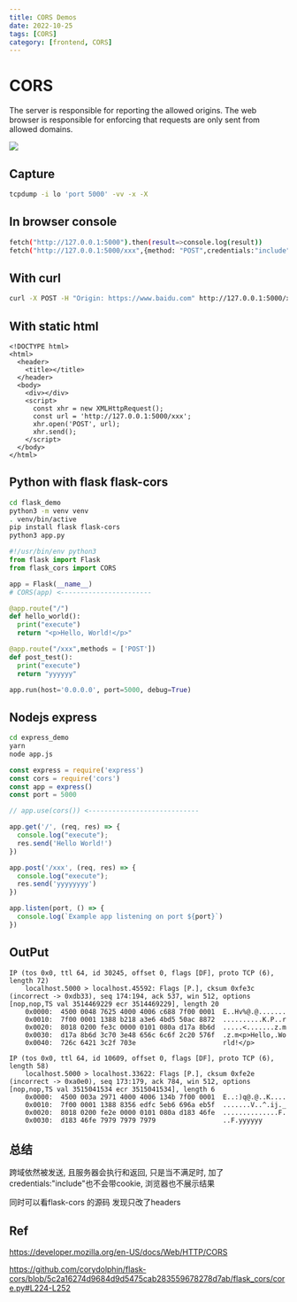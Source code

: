 ```yaml
---
title: CORS Demos
date: 2022-10-25
tags: [CORS]
category: [frontend, CORS]
---
```


# CORS

The server is responsible for reporting the allowed origins. The web browser is responsible for enforcing that requests are only sent from allowed domains.

![](https://developer.mozilla.org/en-US/docs/Web/HTTP/CORS/preflight_correct.png)

## Capture

```bash
tcpdump -i lo 'port 5000' -vv -x -X
```

<!--more-->

## In browser console

```bash
fetch("http://127.0.0.1:5000").then(result=>console.log(result))
fetch("http://127.0.0.1:5000/xxx",{method: "POST",credentials:"include"}).then(result=>console.log(result))
```

## With curl

```bash
curl -X POST -H "Origin: https://www.baidu.com" http://127.0.0.1:5000/xxx
```

## With static html

```
<!DOCTYPE html>
<html>
  <header>
    <title></title>
  </header>
  <body>
    <div></div>
    <script>
      const xhr = new XMLHttpRequest();
      const url = 'http://127.0.0.1:5000/xxx';
      xhr.open('POST', url);
      xhr.send();
    </script>
  </body>
</html>
```

## Python with flask flask-cors

```bash
cd flask_demo
python3 -m venv venv
. venv/bin/active
pip install flask flask-cors
python3 app.py
```

```py
#!/usr/bin/env python3
from flask import Flask
from flask_cors import CORS

app = Flask(__name__)
# CORS(app) <-----------------------

@app.route("/")
def hello_world():
  print("execute")
  return "<p>Hello, World!</p>"

@app.route("/xxx",methods = ['POST'])
def post_test():
  print("execute")
  return "yyyyyy"

app.run(host='0.0.0.0', port=5000, debug=True)
```

## Nodejs express

```bash
cd express_demo
yarn
node app.js
```

```js
const express = require('express')
const cors = require('cors')
const app = express()
const port = 5000

// app.use(cors()) <----------------------------

app.get('/', (req, res) => {
  console.log("execute");
  res.send('Hello World!')
})

app.post('/xxx', (req, res) => {
  console.log("execute");
  res.send('yyyyyyyy')
})

app.listen(port, () => {
  console.log(`Example app listening on port ${port}`)
})
```

## OutPut

```
IP (tos 0x0, ttl 64, id 30245, offset 0, flags [DF], proto TCP (6), length 72)
    localhost.5000 > localhost.45592: Flags [P.], cksum 0xfe3c (incorrect -> 0xdb33), seq 174:194, ack 537, win 512, options [nop,nop,TS val 3514469229 ecr 3514469229], length 20
	0x0000:  4500 0048 7625 4000 4006 c688 7f00 0001  E..Hv%@.@.......
	0x0010:  7f00 0001 1388 b218 a3e6 4bd5 50ac 8872  ..........K.P..r
	0x0020:  8018 0200 fe3c 0000 0101 080a d17a 8b6d  .....<.......z.m
	0x0030:  d17a 8b6d 3c70 3e48 656c 6c6f 2c20 576f  .z.m<p>Hello,.Wo
	0x0040:  726c 6421 3c2f 703e                      rld!</p>

IP (tos 0x0, ttl 64, id 10609, offset 0, flags [DF], proto TCP (6), length 58)
    localhost.5000 > localhost.33622: Flags [P.], cksum 0xfe2e (incorrect -> 0xa0e0), seq 173:179, ack 784, win 512, options [nop,nop,TS val 3515041534 ecr 3515041534], length 6
	0x0000:  4500 003a 2971 4000 4006 134b 7f00 0001  E..:)q@.@..K....
	0x0010:  7f00 0001 1388 8356 edfc 5eb6 696a eb5f  .......V..^.ij._
	0x0020:  8018 0200 fe2e 0000 0101 080a d183 46fe  ..............F.
	0x0030:  d183 46fe 7979 7979 7979                 ..F.yyyyyy
```

## 总结

跨域依然被发送, 且服务器会执行和返回, 只是当不满足时, 加了credentials:"include"也不会带cookie, 浏览器也不展示结果

同时可以看flask-cors 的源码 发现只改了headers

## Ref

https://developer.mozilla.org/en-US/docs/Web/HTTP/CORS

https://github.com/corydolphin/flask-cors/blob/5c2a16274d9684d9d5475cab283559678278d7ab/flask_cors/core.py#L224-L252

